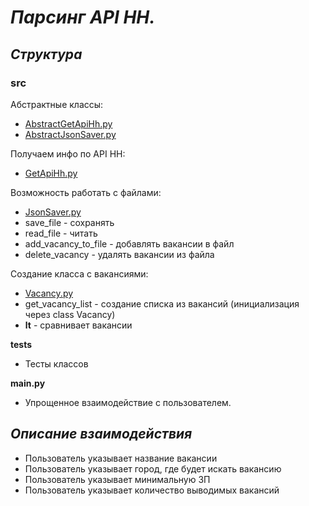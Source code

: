 # ***Парсинг API HH.***

## ***Структура***

### **src**
Абстрактные классы:
* [AbstractGetApiHh.py](https://github.com/LeeGeller/work_with_API_hh/blob/main/src/AbstractGetApiHh.py)
* [AbstractJsonSaver.py](https://github.com/LeeGeller/work_with_API_hh/blob/main/src/AbstractJsonSaver.py)

Получаем инфо по API HH:  
* [GetApiHh.py](https://github.com/LeeGeller/work_with_API_hh/blob/main/src/GetApiHh.py)
  
Возможность работать с файлами:
* [JsonSaver.py](https://github.com/LeeGeller/work_with_API_hh/blob/main/src/JsonSaver.py)
* save_file - сохранять
* read_file - читать
* add_vacancy_to_file - добавлять вакансии в файл
* delete_vacancy - удалять вакансии из файла

Создание класса с вакансиями: 
* [Vacancy.py](https://github.com/LeeGeller/work_with_API_hh/blob/main/src/Vacancy.py)
* get_vacancy_list - создание списка из вакансий (инициализация через class Vacancy)
* __lt__ - сравнивает вакансии

**tests**
* Тесты классов

**main.py**
* Упрощенное взаимодействие с пользователем.

## ***Описание взаимодействия***

* Пользователь указывает название вакансии
* Пользователь указывает город, где будет искать вакансию
* Пользователь указывает минимальную ЗП
* Пользователь указывает количество выводимых вакансий

